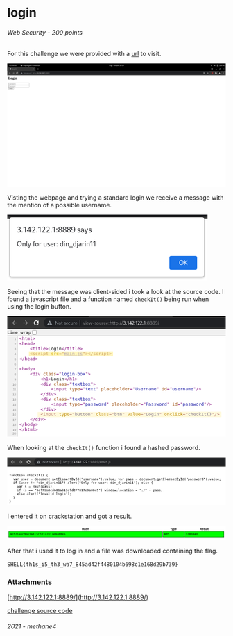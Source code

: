 # login
###### Web Security - 200 points
For this challenge we were provided with a [url](http://3.142.122.1:8889/) to visit. 

![ScreenshotWebpage](Screenshot_login-webpage.png)

Visting the webpage and trying a standard login we receive a message with the mention of a possible username.

![ScreenshotMessage](Screenshot_login-message.png)

Seeing that the message was client-sided i took a look at the source code. I found a javascript file and a function named `checkIt()` being run when using the login button.

![screenshotsource](Screenshot_login-sourcecode.png)

When looking at the `checkIt()` function i found a hashed password.

![screenshotmainjs](Screenshot_login-mainjs.png)

 I entered it on crackstation and got a result.

![screenshothash](Screenshot_login-hash.png)


After that i used it to log in and a file was downloaded containing the flag.


```
SHELL{th1s_i5_th3_wa7_845ad42f4480104b698c1e168d29b739}
```


### Attachments
[http://3.142.122.1:8889/](http://3.142.122.1:8889/)

[challenge source code](https://github.com/sh3llpwn/SHELLCTF_2021/tree/main/Web/login)
###### 2021 - methane4